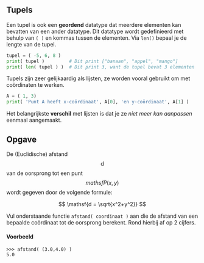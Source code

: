 ## Tupels

Een tupel is ook een **geordend** datatype dat meerdere elementen kan bevatten van een ander datatype. Dit datatype wordt gedefinieerd met behulp van `( )` en kommas tussen de elementen. Via `len()` bepaal je de lengte van de tupel. 

```python
tupel = ( -5, 6, 8 )
print( tupel )         # Dit print ["banaan", "appel", "mango"]
print( len( tupel ) )  # Dit print 3, want de tupel bevat 3 elementen
```

Tupels zijn zeer gelijkaardig als lijsten, ze worden vooral gebruikt om met coördinaten te werken.

```python
A = ( 1, 3)
print( 'Punt A heeft x-coördinaat', A[0], 'en y-coördinaat', A[1] )
```

Het belangrijkste **verschil** met lijsten is dat je ze *niet meer kan aanpassen* eenmaal aangemaakt.


## Opgave
De (Euclidische) afstand $$\mathsf{d}$$ van de oorsprong tot een punt $$mathsf{P(x,y)}$$ wordt gegeven door de volgende formule:

$$
    \mathsf{d = \sqrt{x^2+y^2}}
$$

Vul onderstaande functie `afstand( coordinaat )` aan die de afstand van een bepaalde coördinaat tot de oorsprong berekent. Rond hierbij af op 2 cijfers.

#### Voorbeeld

```
>>> afstand( (3.0,4.0) )
5.0
```
